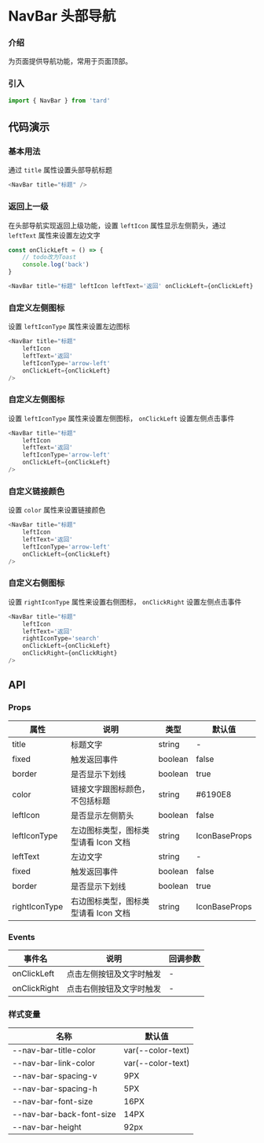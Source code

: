 
# NavBar 头部导航
### 介绍
为页面提供导航功能，常用于页面顶部。
### 引入
```js
import { NavBar } from 'tard'
```
## 代码演示
### 基本用法
通过 `title` 属性设置头部导航标题
```js
<NavBar title="标题" />
```

### 返回上一级
在头部导航实现返回上级功能，设置 `leftIcon` 属性显示左侧箭头，通过 `leftText` 属性来设置左边文字
```js
const onClickLeft = () => {
    // todo改为Toast
    console.log('back')
}

<NavBar title="标题" leftIcon leftText='返回' onClickLeft={onClickLeft} />
```

### 自定义左侧图标
设置 `leftIconType` 属性来设置左边图标
```js
<NavBar title="标题"
    leftIcon
    leftText='返回'
    leftIconType='arrow-left'
    onClickLeft={onClickLeft}
/>
```

### 自定义左侧图标
设置 `leftIconType` 属性来设置左侧图标， `onClickLeft` 设置左侧点击事件
```js
<NavBar title="标题"
    leftIcon
    leftText='返回'
    leftIconType='arrow-left'
    onClickLeft={onClickLeft}
/>
```

### 自定义链接颜色
设置 `color` 属性来设置链接颜色
```js
<NavBar title="标题"
    leftIcon
    leftText='返回'
    leftIconType='arrow-left'
    onClickLeft={onClickLeft}
/>
```
### 自定义右侧图标
设置 `rightIconType` 属性来设置右侧图标， `onClickRight` 设置左侧点击事件
```js
<NavBar title="标题"
    leftIcon
    leftText='返回'
    rightIconType='search'
    onClickLeft={onClickLeft}
    onClickRight={onClickRight}
/>
```

## API
### Props
|  属性   | 说明  | 类型 | 默认值 |
|  ----  | ----  | ---- | ---- |
| title | 标题文字 | string | - |
| fixed | 触发返回事件 | boolean | false |
| border | 是否显示下划线 | boolean | true |
| color | 链接文字跟图标颜色，不包括标题 | string | #6190E8 |
| leftIcon | 是否显示左侧箭头 | boolean | false |
| leftIconType | 左边图标类型，图标类型请看 Icon 文档 |  string | IconBaseProps | 'chevron-left' |
| leftText | 左边文字 | string | - |
| fixed | 触发返回事件 | boolean | false |
| border | 是否显示下划线 | boolean | true |
| rightIconType | 右边图标类型，图标类型请看 Icon 文档 |  string | IconBaseProps | - |

### Events
|  事件名   | 说明  | 回调参数 |
|  ----  | ----  | ---- |
|  onClickLeft  | 点击左侧按钮及文字时触发  |  - |
|  onClickRight  | 点击右侧按钮及文字时触发  |  - |

### 样式变量
|  名称  | 默认值 |
|  ---- | ---- |
|  --nav-bar-title-color | var(--color-text) |
|  --nav-bar-link-color  | var(--color-text) |
|  --nav-bar-spacing-v | 9PX |
|  --nav-bar-spacing-h  | 5PX |
|  --nav-bar-font-size | 16PX|
|  --nav-bar-back-font-size | 14PX |
|  --nav-bar-height | 92px |
